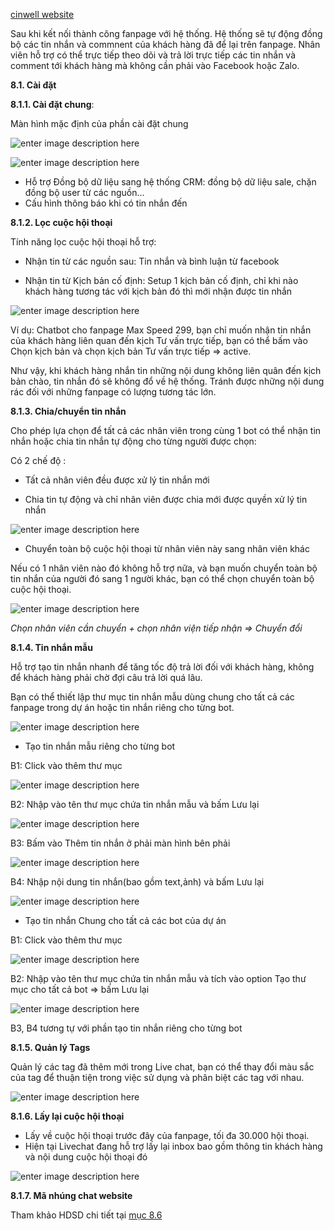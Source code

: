 
[cinwell website](https://www.youtube.com/embed/dfv9BFAQ9Xw ':include :type=iframe width=100% height=400px')

Sau khi kết nối thành công fanpage với hệ thống. Hệ thống sẽ tự động đồng bộ các tin nhắn và commnent của khách hàng đã để lại trên fanpage. Nhân viên hỗ trợ có thể trực tiếp theo dõi và trả lời trực tiếp các tin nhắn và comment tới khách hàng mà không cần phải vào Facebook hoặc Zalo.

 **8.1. Cài đặt**

**8.1.1. Cài đặt chung**:


Màn hình mặc định của phần cài đặt chung 

![enter image description here](https://static8.muarecdn.com/original/muare/images/2020/12/25/5827122_3.jpg)

![enter image description here](https://static8.muarecdn.com/original/muare/images/2020/12/25/5827121_2.jpg)

- Hỗ trợ Đồng bộ dữ liệu sang hệ thống CRM: đồng bộ dữ liệu sale, chặn đồng bộ user từ các nguồn...
- Cấu hình thông báo khi có tin nhắn đến

**8.1.2. Lọc cuộc hội thoại**

Tính năng lọc cuộc hội thoại hỗ trợ:

- Nhận tin từ các nguồn sau: Tin nhắn và bình luận từ facebook

- Nhận tin từ Kịch bản cố định: Setup 1 kịch bản cố định, chỉ khi nào khách hàng tương tác với kịch bản đó thì mới nhận được tin nhắn

![enter image description here](https://static8.muarecdn.com/original/muare/images/2020/12/25/5827125_4.jpg)

Ví dụ: Chatbot cho fanpage Max Speed 299, bạn chỉ muốn nhận tin nhắn của khách hàng liên quan đến kịch Tư vấn trực tiếp, bạn có thể bấm vào Chọn kịch bản và chọn kịch bản Tư vấn trực tiếp => active. 

Như vậy, khi khách hàng nhắn tin những nội dung không liên quân đến kịch bản chào, tin nhắn đó sẽ không đổ về hệ thống. Tránh được những nội dung rác đối với những fanpage có lượng tương tác lớn.

**8.1.3. Chia/chuyển tin nhắn**

Cho phép lựa chọn để tất cả các nhân viên trong cùng 1 bot có thể nhận tin nhắn hoặc chia tin nhắn tự động cho từng người được chọn:

Có 2 chế độ :

- Tất cả nhân viên đều được xử lý tin nhắn mới

- Chia tin tự động và chỉ nhân viên được chia mới được quyền xử lý tin nhắn

![enter image description here](https://static8.muarecdn.com/original/muare/images/2020/12/25/5827128_7.jpg)

- Chuyển toàn bộ cuộc hội thoại từ nhân viên này sang nhân viên khác

Nếu có 1 nhân viên nào đó không hỗ trợ nữa, và bạn muốn chuyển toàn bộ tin nhắn của người đó sang 1 người khác, bạn có thể chọn chuyển toàn bộ cuộc hội thoại.

![enter image description here](https://static8.muarecdn.com/original/muare/images/2020/12/25/5827127_6.jpg)

 *Chọn nhân viên cần chuyển + chọn nhân viện tiếp nhận => Chuyển đổi*

**8.1.4. Tin nhắn mẫu**

Hỗ trợ tạo tin nhắn nhanh để tăng tốc độ trả lời đối với khách hàng, không để khách hàng phải chờ đợi câu trả lời quá lâu.

Bạn có thể thiết lập thư mục tin nhắn mẫu dùng chung cho tất cả các fanpage trong dự án hoặc tin nhắn riêng cho từng bot.

![enter image description here](https://static8.muarecdn.com/original/muare/images/2020/12/25/5827129_8.jpg)

- Tạo tin nhắn mẫu riêng cho từng bot

B1: Click vào thêm thư mục

![enter image description here](https://static8.muarecdn.com/original/muare/images/2020/12/25/5827130_9.jpg)

B2: Nhập vào tên thư mục chứa tin nhắn mẫu và bấm Lưu lại

![enter image description here](https://static8.muarecdn.com/original/muare/images/2020/12/25/5827131_10.jpg)

B3: Bấm vào Thêm tin nhắn ở phải màn hình bên phải 

![enter image description here](https://static8.muarecdn.com/original/muare/images/2020/12/25/5827132_11.jpg)

B4: Nhập nội dung tin nhắn(bao gồm text,ảnh) và bấm Lưu lại

![enter image description here](https://static8.muarecdn.com/original/muare/images/2020/12/25/5827133_12.jpg)
- Tạo tin nhắn Chung cho tất cả các bot của dự án 

B1: Click vào thêm thư mục

![enter image description here](https://static8.muarecdn.com/original/muare/images/2020/12/25/5827130_9.jpg)

B2: Nhập vào tên thư mục chứa tin nhắn mẫu và tích vào option Tạo thư mục cho tất cả bot => bấm Lưu lại

![enter image description here](https://static8.muarecdn.com/original/muare/images/2020/12/25/5827131_10.jpg)

B3, B4 tương tự với phần tạo tin nhắn riêng cho từng bot

**8.1.5. Quản lý Tags**

Quản lý các tag đã thêm mới trong Live chat, bạn có thể thay đổi màu sắc của tag để thuận tiện trong việc sử dụng và phân biệt các tag với nhau.

![enter image description here](https://static8.muarecdn.com/original/muare/images/2020/12/25/5827134_13.jpg)

**8.1.6. Lấy lại cuộc hội thoại**

- Lấy về cuộc hội thoại trước đây của fanpage, tối đa 30.000 hội thoại. 
- Hiện tại Livechat đang hỗ trợ lấy lại inbox bao gồm thông tin khách hàng và nội dung cuộc hội thoại đó

![enter image description here](https://static8.muarecdn.com/original/muare/images/2020/12/25/5827135_14.jpg)

**8.1.7. Mã nhúng chat website**

Tham khảo HDSD chi tiết tại [mục 8.6](https://chat.bizfly.vn/guides/#/chat/86creatwebsite)